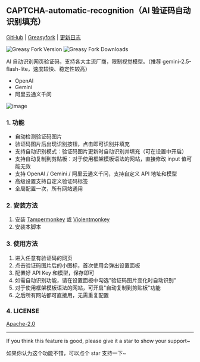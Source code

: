 ## CAPTCHA-automatic-recognition（AI 验证码自动识别填充）

[GitHub](https://github.com/ezyshu/UserScript/tree/main/CAPTCHA-automatic-recognition) |
[Greasyfork](https://greasyfork.org/scripts/540822) |
[更新日志](https://github.com/ezyshu/UserScript/tree/main/CAPTCHA-automatic-recognition/version-log.md)

![Greasy Fork Version](https://img.shields.io/greasyfork/v/540822)
![Greasy Fork Downloads](https://img.shields.io/greasyfork/dt/540822)

AI 自动识别网页验证码，支持各大主流厂商，限制视觉模型。（推荐 gemini-2.5-flash-lite，速度较快、稳定性较高）

- OpenAI
- Gemini
- 阿里云通义千问

![image](https://github.com/user-attachments/assets/c3a24ea0-7ce9-4e2f-930b-73f3951197d5)

### 1. 功能

- 自动检测验证码图片
- 验证码图片后出现识别按钮，点击即可识别并填充
- 支持自动识别模式：验证码图片更新时自动识别并填充（可在设置中开启）
- 支持自动复制到剪贴板：对于使用框架模板语法的网站，直接修改 input 值可能无效
- 支持 OpenAI / Gemini / 阿里云通义千问，支持自定义 API 地址和模型
- 高级设置支持自定义验证码标签
- 全局配置一次，所有网站通用

### 2. 安装方法

1. 安装 [Tampermonkey](https://www.tampermonkey.net/) 或 [Violentmonkey](https://violentmonkey.github.io/)
2. 安装本脚本

### 3. 使用方法

1. 进入任意有验证码的网页
2. 点击验证码图片后的小图标，首次使用会弹出设置面板
3. 配置好 API Key 和模型，保存即可
4. 如需自动识别功能，请在设置面板中勾选"验证码图片变化时自动识别"
5. 对于使用框架模板语法的网站，可开启"自动复制到剪贴板"功能
6. 之后所有网站都可直接用，无需重复配置

### 4. LICENSE

[Apache-2.0](https://github.com/ezyshu/UserScript/blob/main/CAPTCHA-automatic-recognition/LICENSE)

---

If you think this feature is good, please give it a star to show your support~

如果你认为这个功能不错，可以点个 star 支持一下~
